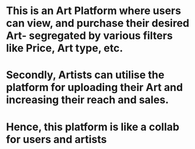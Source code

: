 # This is an Art Platform where users can view, and purchase their desired Art- segregated by various filters like Price, Art type, etc. 
# Secondly, Artists can utilise the platform for uploading their Art and increasing their reach and sales.
# Hence, this platform is like a collab for users and artists 
